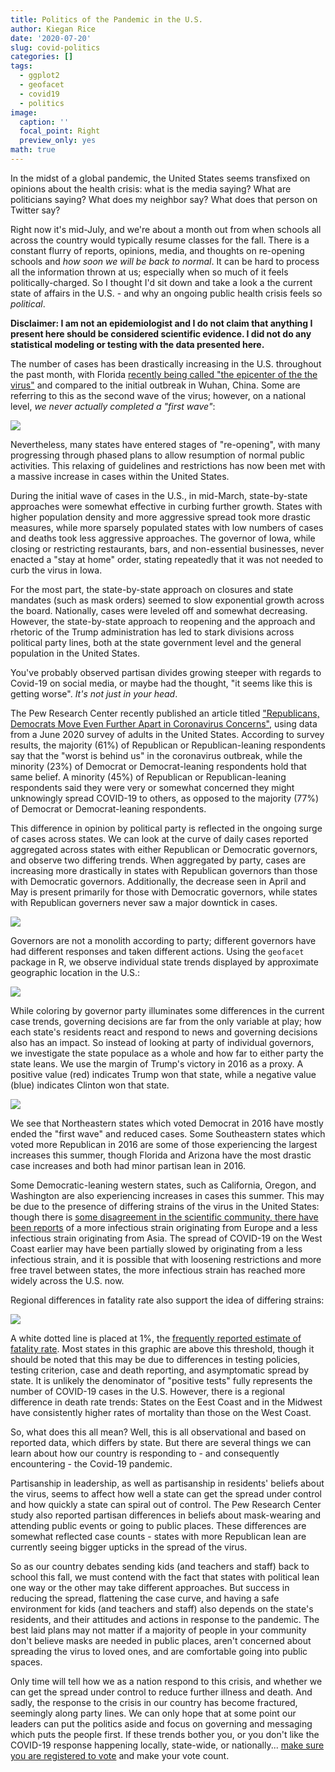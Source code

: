 ```yaml
---
title: Politics of the Pandemic in the U.S. 
author: Kiegan Rice
date: '2020-07-20'
slug: covid-politics
categories: []
tags:
  - ggplot2
  - geofacet
  - covid19
  - politics
image:
  caption: ''
  focal_point: Right
  preview_only: yes
math: true
---
```


In the midst of a global pandemic, the United States seems transfixed on opinions about the health crisis: what is the media saying? What are politicians saying? What does my neighbor say? What does that person on Twitter say?  

Right now it's mid-July, and we're about a month out from when schools all across the country would typically resume classes for the fall. There is a constant flurry of reports, opinions, media, and thoughts on re-opening schools and *how soon we will be back to normal*. It can be hard to process all the information thrown at us; especially when so much of it feels politically-charged. So I thought I'd sit down and take a look a the current state of affairs in the U.S. - and why an ongoing public health crisis feels so *political*.  

**Disclaimer: I am not an epidemiologist and I do not claim that anything I present here should be considered scientific evidence. I did not do any statistical modeling or testing with the data presented here.**   

The number of cases has been drastically increasing in the U.S. throughout the past month, with Florida [recently being called "the epicenter of the the virus"](https://www.npr.org/sections/coronavirus-live-updates/2020/07/14/890756801/miami-is-becoming-the-epicenter-of-the-pandemic-expert-warns) and compared to the initial outbreak in Wuhan, China. Some are referring to this as the second wave of the virus; however, on a national level, *we never actually completed a "first wave"*:    

![](/post/covid-politics/covid-cases-us.png)


Nevertheless, many states have entered stages of "re-opening", with many progressing through phased plans to allow resumption of normal public activities. This relaxing of guidelines and restrictions has now been met with a massive increase in cases within the United States.  

During the initial wave of cases in the U.S., in mid-March, state-by-state approaches were somewhat effective in curbing further growth. States with higher population density and more aggressive spread took more drastic measures, while more sparsely populated states with low numbers of cases and deaths took less aggressive approaches. The governor of Iowa, while closing or restricting restaurants, bars, and non-essential businesses, never enacted a "stay at home" order, stating repeatedly that it was not needed to curb the virus in Iowa.  

For the most part, the state-by-state approach on closures and state mandates (such as mask orders) seemed to slow exponential growth across the board. Nationally, cases were leveled off and somewhat decreasing. However, the state-by-state approach to reopening and the approach and rhetoric of the Trump administration has led to stark divisions across political party lines, both at the state government level and the general population in the United States.  

You've probably observed partisan divides growing steeper with regards to Covid-19 on social media, or maybe had the thought, "it seems like this is getting worse". *It's not just in your head*.   

The Pew Research Center recently published an article titled ["Republicans, Democrats Move Even Further Apart in Coronavirus Concerns"](https://www.pewresearch.org/politics/2020/06/25/republicans-democrats-move-even-further-apart-in-coronavirus-concerns/), using data from a June 2020 survey of adults in the United States. According to survey results, the majority (61%) of Republican or Republican-leaning respondents say that the "worst is behind us" in the coronavirus outbreak, while the minority (23%) of Democrat or Democrat-leaning respondents hold that same belief. A minority (45%) of Republican or Republican-leaning respondents said they were very or somewhat concerned they might unknowingly spread COVID-19 to others, as opposed to the majority (77%) of Democrat or Democrat-leaning respondents.  
    

This difference in opinion by political party is reflected in the ongoing surge of cases across states. We can look at the curve of daily cases reported aggregated across states with either Republican or Democratic governors, and observe two differing trends. When aggregated by party, cases are increasing more drastically in states with Republican governors than those with Democratic governors. Additionally, the decrease seen in April and May is present primarily for those with Democratic governors, while states with Republican governers never saw a major downtick in cases.  

![](/post/covid-politics/daily-cases-grouped-by-party.png)

Governors are not a monolith according to party; different governors have had different responses and taken different actions. Using the `geofacet` package in R, we observe individual state trends displayed by approximate geographic location in the U.S.:  

![](/post/covid-politics/case-curve-by-governor-party-resized.png)

While coloring by governor party illuminates some differences in the current case trends, governing decisions are far from the only variable at play; how each state's residents react and respond to news and governing decisions also has an impact. So instead of looking at party of individual governors, we investigate the state populace as a whole and how far to either party the state leans. We use the margin of Trump's victory in 2016 as a proxy. A positive value (red) indicates Trump won that state, while a negative value (blue) indicates Clinton won that state. 

![](/post/covid-politics/case-curve-by-trump-margin-dc-corrected-resized.png)  

We see that Northeastern states which voted Democrat in 2016 have mostly ended the "first wave" and reduced cases. Some Southeastern states which voted more Republican in 2016 are some of those experiencing the largest increases this summer, though Florida and Arizona have the most drastic case increases and both had minor partisan lean in 2016.  

Some Democratic-leaning western states, such as California, Oregon, and Washington are also experiencing increases in cases this summer. This may be due to the presence of differing strains of the virus in the United States: though there is [some disagreement in the scientific community, there have been reports](https://www.scientificamerican.com/article/second-coronavirus-strain-may-be-more-infectious-but-some-scientists-are-skeptical/) of a more infectious strain originating from Europe and a less infectious strain originating from Asia. The spread of COVID-19 on the West Coast earlier may have been partially slowed by originating from a less infectious strain, and it is possible that with loosening restrictions and more free travel between states, the more infectious strain has reached more widely across the U.S. now.  

Regional differences in fatality rate also support the idea of differing strains: 

![](/post/covid-politics/death-rate-by-total-population-greyscale-resized.png)  

A white dotted line is placed at 1%, the [frequently reported estimate of fatality rate](https://www.nature.com/articles/d41586-020-01738-2). Most states in this graphic are above this threshold, though it should be noted that this may be due to differences in testing policies, testing criterion, case and death reporting, and asymptomatic spread by state. It is unlikely the denominator of "positive tests" fully represents the number of COVID-19 cases in the U.S. However, there is a regional difference in death rate trends: States on the Eest Coast and in the Midwest have consistently higher rates of mortality than those on the West Coast.  

So, what does this all mean? Well, this is all observational and based on reported data, which differs by state. But there are several things we can learn about how our country is responding to - and consequently encountering - the Covid-19 pandemic.  

Partisanship in leadership, as well as partisanship in residents' beliefs about the virus, seems to affect how well a state can get the spread under control and how quickly a state can spiral out of control. The Pew Research Center study also reported partisan differences in beliefs about mask-wearing and attending public events or going to public places. These differences are somewhat reflected case counts - states with more Republican lean are currently seeing bigger upticks in the spread of the virus.  

So as our country debates sending kids (and teachers and staff) back to school this fall, we must contend with the fact that states with political lean one way or the other may take different approaches. But success in reducing the spread, flattening the case curve, and having a safe environment for kids (and teachers and staff) also depends on the state's residents, and their attitudes and actions in response to the pandemic. The best laid plans may not matter if a majority of people in your community don't believe masks are needed in public places, aren't concerned about spreading the virus to loved ones, and are comfortable going into public spaces.  

Only time will tell how we as a nation respond to this crisis, and whether we can get the spread under control to reduce further illness and death. And sadly, the response to the crisis in our country has become fractured, seemingly along party lines. We can only hope that at some point our leaders can put the politics aside and focus on governing and messaging which puts the people first. If these trends bother you, or you don't like the COVID-19 response happening locally, state-wide, or nationally... [make sure you are registered to vote](https://www.vote.org/) and make your vote count.  


    